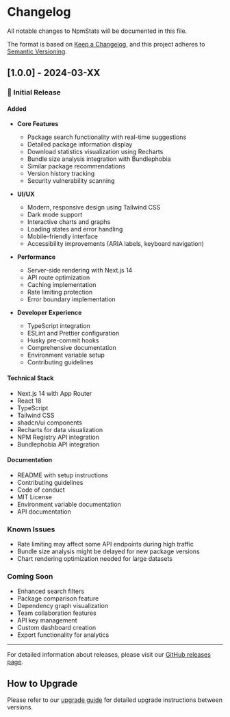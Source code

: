 # Changelog

All notable changes to NpmStats will be documented in this file.

The format is based on [Keep a Changelog](https://keepachangelog.com/en/1.0.0/),
and this project adheres to [Semantic Versioning](https://semver.org/spec/v2.0.0.html).

## [1.0.0] - 2024-03-XX

### 🎉 Initial Release

#### Added
- **Core Features**
  - Package search functionality with real-time suggestions
  - Detailed package information display
  - Download statistics visualization using Recharts
  - Bundle size analysis integration with Bundlephobia
  - Similar package recommendations
  - Version history tracking
  - Security vulnerability scanning

- **UI/UX**
  - Modern, responsive design using Tailwind CSS
  - Dark mode support
  - Interactive charts and graphs
  - Loading states and error handling
  - Mobile-friendly interface
  - Accessibility improvements (ARIA labels, keyboard navigation)

- **Performance**
  - Server-side rendering with Next.js 14
  - API route optimization
  - Caching implementation
  - Rate limiting protection
  - Error boundary implementation

- **Developer Experience**
  - TypeScript integration
  - ESLint and Prettier configuration
  - Husky pre-commit hooks
  - Comprehensive documentation
  - Environment variable setup
  - Contributing guidelines

#### Technical Stack
- Next.js 14 with App Router
- React 18
- TypeScript
- Tailwind CSS
- shadcn/ui components
- Recharts for data visualization
- NPM Registry API integration
- Bundlephobia API integration

#### Documentation
- README with setup instructions
- Contributing guidelines
- Code of conduct
- MIT License
- Environment variable documentation
- API documentation

### Known Issues
- Rate limiting may affect some API endpoints during high traffic
- Bundle size analysis might be delayed for new package versions
- Chart rendering optimization needed for large datasets

### Coming Soon
- Enhanced search filters
- Package comparison feature
- Dependency graph visualization
- Team collaboration features
- API key management
- Custom dashboard creation
- Export functionality for analytics

---

For detailed information about releases, please visit our [GitHub releases page](https://github.com/yokesh-ks/ingeniousclan_npmstats_web/releases).

## How to Upgrade
Please refer to our [upgrade guide](docs/UPGRADING.md) for detailed upgrade instructions between versions. 